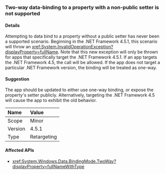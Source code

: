 ### Two-way data-binding to a property with a non-public setter is not supported

#### Details

Attempting to data bind to a property without a public setter has never been a supported scenario. Beginning in the .NET Framework 4.5.1, this scenario will throw an <xref:System.InvalidOperationException?displayProperty=fullName>. Note that this new exception will only be thrown for apps that specifically target the .NET Framework 4.5.1. If an app targets the .NET Framework 4.5, the call will be allowed. If the app does not target a particular .NET Framework version, the binding will be treated as one-way.

#### Suggestion

The app should be updated to either use one-way binding, or expose the property's setter publicly. Alternatively, targeting the .NET Framework 4.5 will cause the app to exhibit the old behavior.

| Name    | Value       |
|:--------|:------------|
| Scope   | Minor       |
| Version | 4.5.1       |
| Type    | Retargeting |

#### Affected APIs

- <xref:System.Windows.Data.BindingMode.TwoWay?displayProperty=fullNameWithType>
